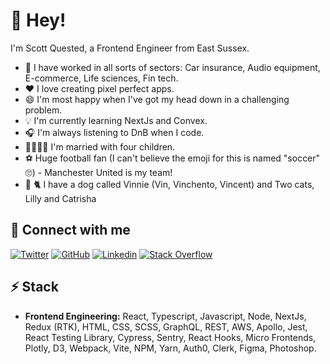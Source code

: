 # 👋 Hey!

I'm Scott Quested, a Frontend Engineer from East Sussex.

- 🔭 I have worked in all sorts of sectors: Car insurance, Audio equipment, E-commerce, Life sciences, Fin tech.
- ❤️ I love creating pixel perfect apps.
- 😄 I'm most happy when I've got my head down in a challenging problem.
- 💡 I'm currently learning NextJs and Convex.
- 🎧 I'm always listening to DnB when I code.
- 👨‍👩‍👧‍👦 I'm married with four children.
- ⚽ Huge football fan (I can't believe the emoji for this is named "soccer" 🙄) - Manchester United is my team!
- 🐶 🐈 I have a dog called Vinnie (Vin, Vinchento, Vincent) and Two cats, Lilly and Catrisha

## 🔗 Connect with me

[![Twitter](https://img.shields.io/badge/Twitter-1DA1F2?style=for-the-badge&logo=twitter&logoColor=white)](https://twitter.com/scottquested)
[![GitHub](https://img.shields.io/badge/GitHub-100000?style=for-the-badge&logo=github&logoColor=white)](https://github.com/scottquested)
[![Linkedin](https://img.shields.io/badge/LinkedIn-0077B5?style=for-the-badge&logo=linkedin&logoColor=white)](https://www.linkedin.com/in/scottquested/)
[![Stack Overflow](https://img.shields.io/badge/Stack_Overflow-FE7A16?style=for-the-badge&logo=stack-overflow&logoColor=white)](https://stackoverflow.com/users/3592787/scott-quested)

## ⚡ Stack

- **Frontend Engineering:** React, Typescript, Javascript, Node, NextJs, Redux (RTK), HTML, CSS, SCSS, GraphQL, REST, AWS, Apollo, Jest, React Testing Library, Cypress, Sentry, React Hooks, Micro Frontends, Plotly, D3, Webpack, Vite, NPM, Yarn, Auth0, Clerk, Figma, Photoshop.
